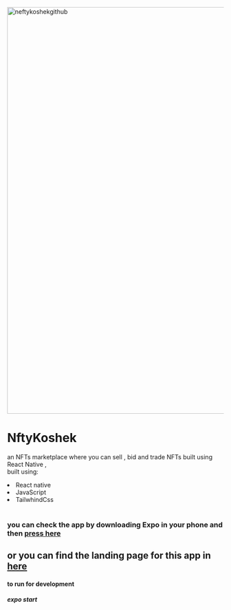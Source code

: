
<img width="945" alt="neftykoshekgithub" src="https://user-images.githubusercontent.com/26660809/165187045-fd8f0a76-743e-4d70-a5da-d105c05a18d5.png">

# NftyKoshek
an NFTs marketplace where you can sell , bid and trade NFTs built using React Native  ,
</br>
built using:
<li>React native </li>
<li>JavaScript</li>
<li>TailwhindCss</li>

<br/>
<h3>you can check the app by downloading Expo in your phone and then 
<a href="https://expo.dev/@theaminoz/Nftykoshek?serviceType=classic&distribution=expo-go" target="__blank" >press here</a>
  </h3>
  
  
  <h2 > or you can find the landing page for this app in 
  <a href="https://neftykosheklandingpage.vercel.app/" target="__blank" > here</a>
  </h2>
  
  
 <h4> to run for development </h4>
  <h5>expo start </h5>
